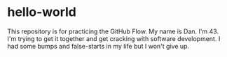 # hello-world
This repository is for practicing the GitHub Flow.
My name is Dan. I'm 43. I'm trying to get it together and get cracking with software development. I had some bumps and false-starts in my life but I won't give up. 
